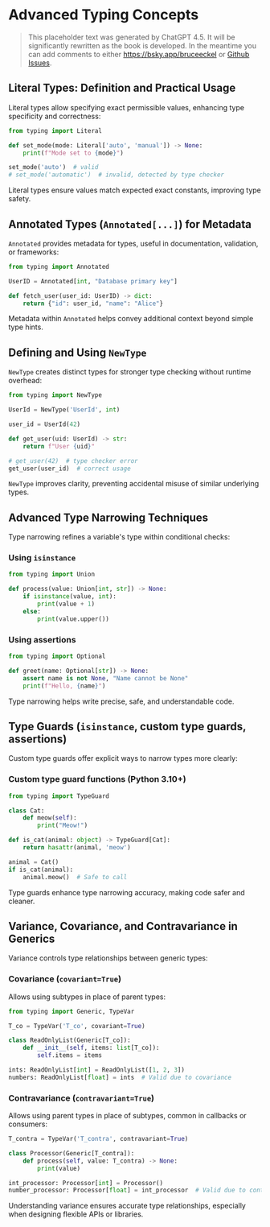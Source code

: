 # Advanced Typing Concepts

> This placeholder text was generated by ChatGPT 4.5.
> It will be significantly rewritten as the book is developed.
> In the meantime you can add comments to either <https://bsky.app/bruceeckel> or [Github Issues](https://github.com/Thinking-In-Types/ThinkingInTypes_Book/issues).

## Literal Types: Definition and Practical Usage

Literal types allow specifying exact permissible values, enhancing type specificity and correctness:

```python
from typing import Literal

def set_mode(mode: Literal['auto', 'manual']) -> None:
    print(f"Mode set to {mode}")

set_mode('auto')  # valid
# set_mode('automatic')  # invalid, detected by type checker
```

Literal types ensure values match expected exact constants, improving type safety.

## Annotated Types (`Annotated[...]`) for Metadata

`Annotated` provides metadata for types, useful in documentation, validation, or frameworks:

```python
from typing import Annotated

UserID = Annotated[int, "Database primary key"]

def fetch_user(user_id: UserID) -> dict:
    return {"id": user_id, "name": "Alice"}
```

Metadata within `Annotated` helps convey additional context beyond simple type hints.

## Defining and Using `NewType`

`NewType` creates distinct types for stronger type checking without runtime overhead:

```python
from typing import NewType

UserId = NewType('UserId', int)

user_id = UserId(42)

def get_user(uid: UserId) -> str:
    return f"User {uid}"

# get_user(42)  # type checker error
get_user(user_id)  # correct usage
```

`NewType` improves clarity, preventing accidental misuse of similar underlying types.

## Advanced Type Narrowing Techniques

Type narrowing refines a variable's type within conditional checks:

### Using `isinstance`

```python
from typing import Union

def process(value: Union[int, str]) -> None:
    if isinstance(value, int):
        print(value + 1)
    else:
        print(value.upper())
```

### Using assertions

```python
from typing import Optional

def greet(name: Optional[str]) -> None:
    assert name is not None, "Name cannot be None"
    print(f"Hello, {name}")
```

Type narrowing helps write precise, safe, and understandable code.

## Type Guards (`isinstance`, custom type guards, assertions)

Custom type guards offer explicit ways to narrow types more clearly:

### Custom type guard functions (Python 3.10+)

```python
from typing import TypeGuard

class Cat:
    def meow(self):
        print("Meow!")

def is_cat(animal: object) -> TypeGuard[Cat]:
    return hasattr(animal, 'meow')

animal = Cat()
if is_cat(animal):
    animal.meow()  # Safe to call
```

Type guards enhance type narrowing accuracy, making code safer and cleaner.

## Variance, Covariance, and Contravariance in Generics

Variance controls type relationships between generic types:

### Covariance (`covariant=True`)

Allows using subtypes in place of parent types:

```python
from typing import Generic, TypeVar

T_co = TypeVar('T_co', covariant=True)

class ReadOnlyList(Generic[T_co]):
    def __init__(self, items: list[T_co]):
        self.items = items

ints: ReadOnlyList[int] = ReadOnlyList([1, 2, 3])
numbers: ReadOnlyList[float] = ints  # Valid due to covariance
```

### Contravariance (`contravariant=True`)

Allows using parent types in place of subtypes, common in callbacks or consumers:

```python
T_contra = TypeVar('T_contra', contravariant=True)

class Processor(Generic[T_contra]):
    def process(self, value: T_contra) -> None:
        print(value)

int_processor: Processor[int] = Processor()
number_processor: Processor[float] = int_processor  # Valid due to contravariance
```

Understanding variance ensures accurate type relationships, especially when designing flexible APIs or libraries.
